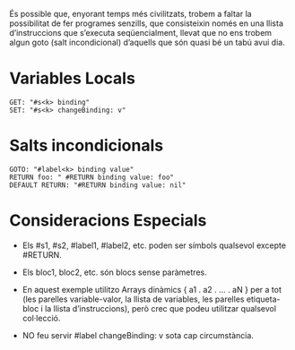 És possible que, enyorant temps més civilitzats, trobem a faltar la possibilitat de fer programes senzills, que consisteixin només en una llista d’instruccions que s’executa seqüencialment, llevat que no ens trobem algun goto (salt incondicional) d’aquells que són quasi bé un tabú avui dia.

# Variables Locals

```
GET: "#s<k> binding"
SET: "#s<k> changeBinding: v"
```

# Salts incondicionals

```
GOTO: "#label<k> binding value"
RETURN foo: " #RETURN binding value: foo"
DEFAULT RETURN: "#RETURN binding value: nil"
```

# Consideracions Especials

- Els #s1, #s2, #label1, #label2, etc. poden ser símbols qualsevol excepte #RETURN.

- Els bloc1, bloc2, etc. són blocs sense paràmetres.

- En aquest exemple utilitzo Arrays dinàmics { a1  . a2  . ... . aN  } per a tot (les parelles variable-valor, la llista de variables, les parelles etiqueta-bloc i la llista d’instruccions), però crec que podeu utilitzar qualsevol col·lecció.

- NO feu servir #label<k> changeBinding: v sota cap circumstància.